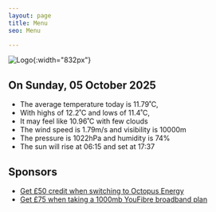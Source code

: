 ```yaml
---
layout: page
title: Menu
seo: Menu

---
```


![Logo](/images/logo.jpg){:width="832px"}

<!-- weather_marker starts -->
## On Sunday, 05 October 2025

- The average temperature today is 11.79˚C,
- With highs of 12.2˚C and lows of 11.4˚C,
- It may feel like 10.96˚C with few clouds
- The wind speed is 1.79m/s and visibility is 10000m
- The pressure is 1022hPa and humidity is 74%
- The sun will rise at 06:15 and set at 17:37

<!-- weather_marker ends -->

## Sponsors

- [Get £50 credit when switching to Octopus Energy](https://bit.ly/3oD1nnS)
- [Get £75 when taking a 1000mb YouFibre broadband plan](https://aklam.io/91zWhU?)

